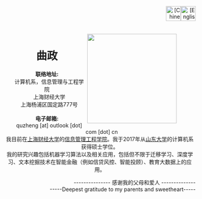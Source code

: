 <!DOCTYPE html>
<html>
	<head>
		<title>quzheng's Homepage</title>
        <link rel="stylesheet" type="text/css" href="css/style.css">
        <!--<link rel="shortcut icon" href="hku.png">-->
    </head>
    <body>
        <center>
        <div class=container id="container">
  <p align="right"><a href ="index.html"><img src="figures/cn_icon.png" alt="[Chinese]" width=39px height=39px></a><a href ="indexen.html"><img src="figures/en_icon.png" alt="[English]" width=39px height=39px ></a></p>
        <div>
            <img src="figures/me-small.jpg" width=235px height=235px align=right float=right style="margin-top:20px;margin-right:50px;"> 
            <div style="margin-left:10px">
		<br>
                <h1>曲政</h1>          
                <b>联络地址:</b>
                <br>&nbsp;&nbsp; 计算机系，信息管理与工程学院
                <br>&nbsp;&nbsp; 上海财经大学
                <br>&nbsp;&nbsp; 上海杨浦区国定路777号
                <br>
                <br><b>电子邮箱:</b>
                <br>&nbsp;&nbsp; quzheng [at] outlook [dot] com [dot] cn
            </div>
		</div>
        <div style="display: inline-block;">
		我目前在<a href="http://www.shufe.edu.cn/" target="_blank">上海财经大学</a>的<a href="http://sime.shufe.edu.cn/" target="_blank">信息管理工程学院</a>。我于2017年从<a href="http://www.sdu.edu.cn/" target="_blank">山东大学</a>的计算机系获得硕士学位。
		<br>我的研究兴趣包括机器学习算法以及相关应用，包括但不限于迁移学习、深度学习、文本挖掘技术在智能金融（例如信贷风控、智能投顾）、教育大数据上的应用。
</div>
        		<ul>
				<li style="list-style-type:none;text-align: right; ">--------------- 感谢我的父母和爱人 <span style="text-align: center;">--------------</span></li><li style="list-style-type:none;text-align: right; ">-----Deepest gratitude to my parents and sweetheart-----</li>
			</ul>
        	</center>
	</body>
</html>
